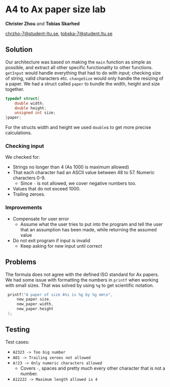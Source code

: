 # A4 to Ax paper size lab

__Christer Zhou__ and __Tobias Skarhed__

[chrzho-7@student-ltu.se](mailto:chrzho-7@student-ltu.se), [tobska-7@student.ltu.se](mailto:tobska-7@student.ltu.se)

## Solution

Our architecture was based on making the `main` function as simple as possible, and extract all other specific functionality to other functions. `getInput` would handle everything that had to do with input; checking size of string, valid characters etc. `changeSize` would only handle the resizing of a paper. We had a struct called `paper` to bundle the width, height and size together.

```c
typedef struct{
    double width;
    double height;
    unsigned int size;
}paper;
```

For the structs width and height we used `double`s to get more precise calculations.

### Checking input

We checked for:

- Strings no longer than 4 (As 1000 is maximum allowed)
- That each character had an ASCII value between 48 to 57. Numeric characters 0-9.
  - Since `-` is not allowed, we cover negative numbers too.
- Values that do not exceed 1000.
- Trailing zeroes.

### Improvements

- Compensate for user error
  - Assume what the user tries to put into the program and tell the user that an assumption has been made, while returning the assumed value
- Do not exit program if input is invalid
  - Keep asking for new input until correct

<div style="page-break-after: always;"></div>

## Problems

The formula does not agree with the defined ISO standard for Ax papers. We had some issue with formatting the numbers in `printf` when working with small sizes. That was solved by using `%g` to get scientific notation.

```c
 printf("A paper of size A%i is %g by %g mm\n",
     new_paper.size,
     new_paper.width,
     new_paper.height
 );
```

## Testing

Test cases:

- `A2323 -> Too big number`
- `A01 -> Trailing zeroes not allowed`
- `A!23 -> Only numeric characters allowed`
  - Covers `-`, spaces and pretty much every other character that is not a number.
- `A12222 -> Maximum length allowed is 4`
